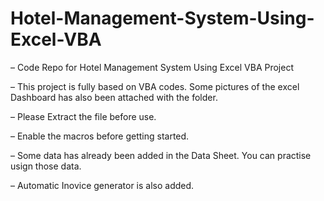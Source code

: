 # Hotel-Management-System-Using-Excel-VBA

– Code Repo for Hotel Management System Using Excel VBA Project

– This project is fully based on VBA codes. Some pictures of the excel Dashboard has also been attached with the folder. 

– Please Extract the file before use.

– Enable the macros before getting started.

– Some data has already been added in the Data Sheet. You can practise usign those data. 

– Automatic Inovice generator is also added.  

